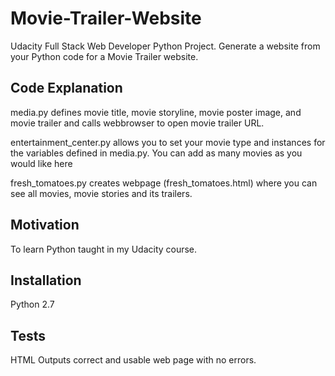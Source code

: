 # Movie-Trailer-Website

Udacity Full Stack Web Developer Python Project. Generate a website from your Python code for a Movie Trailer website.

## Code Explanation

media.py defines movie title, movie storyline, movie poster image, and movie trailer and calls webbrowser to open movie trailer URL.

entertainment_center.py allows you to set your movie type and instances for the variables defined in media.py. You can add as many movies as you would like here 

fresh_tomatoes.py creates webpage (fresh_tomatoes.html) where you can see all movies, movie stories and its trailers.

## Motivation

To learn Python taught in my Udacity course.

## Installation

Python 2.7

## Tests

HTML Outputs correct and usable web page with no errors.

